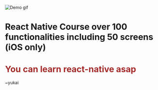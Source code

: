 ![Demo gif](https://process.fs.teachablecdn.com/ADNupMnWyR7kCWRvm76Laz/resize=width:705/https://www.filepicker.io/api/file/1SiUJI1KS1u5dF7sCZ7d)

# React Native Course over 100 functionalities including 50 screens (iOS only)

<h1 style="color:brown;fontSize:30px">You can learn react-native asap</h1>
~yukai